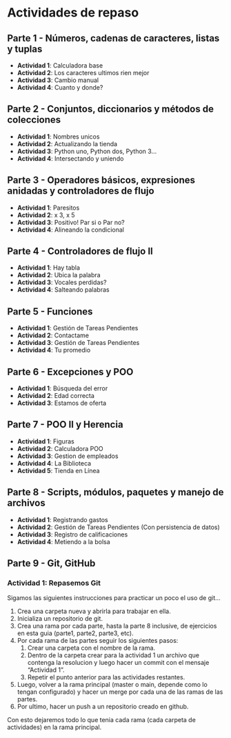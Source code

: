 # Actividades de repaso

## Parte 1 - Números, cadenas de caracteres, listas y tuplas

- **Actividad 1**: Calculadora base
- **Actividad 2**: Los caracteres ultimos rien mejor
- **Actividad 3**: Cambio manual
- **Actividad 4**: Cuanto y donde?

## Parte 2 - Conjuntos, diccionarios y métodos de colecciones

- **Actividad 1**: Nombres unicos
- **Actividad 2**: Actualizando la tienda
- **Actividad 3**: Python uno, Python dos, Python 3...
- **Actividad 4**: Intersectando y uniendo

## Parte 3 - Operadores básicos, expresiones anidadas y controladores de flujo

- **Actividad 1**: Paresitos
- **Actividad 2**: x 3, x 5
- **Actividad 3**: Positivo! Par si o Par no?
- **Actividad 4**: Alineando la condicional

## Parte 4 - Controladores de flujo II

- **Actividad 1**: Hay tabla
- **Actividad 2**: Ubica la palabra
- **Actividad 3**: Vocales perdidas?
- **Actividad 4**: Salteando palabras

## Parte 5 - Funciones

- **Actividad 1**: Gestión de Tareas Pendientes
- **Actividad 2**: Contactame
- **Actividad 3**: Gestión de Tareas Pendientes
- **Actividad 4**: Tu promedio

## Parte 6 - Excepciones y POO

- **Actividad 1**: Búsqueda del error
- **Actividad 2**: Edad correcta
- **Actividad 3**: Estamos de oferta

## Parte 7 - POO II y Herencia

- **Actividad 1**: Figuras
- **Actividad 2**: Calculadora POO
- **Actividad 3**: Gestion de empleados
- **Actividad 4**: La Biblioteca
- **Actividad 5**: Tienda en Línea

## Parte 8 - Scripts, módulos, paquetes y manejo de archivos

- **Actividad 1**: Registrando gastos
- **Actividad 2**: Gestión de Tareas Pendientes (Con persistencia de datos)
- **Actividad 3**: Registro de calificaciones
- **Actividad 4**: Metiendo a la bolsa

## Parte 9 - Git, GitHub

### Actividad 1: Repasemos Git

Sigamos las siguientes instrucciones para practicar un poco el uso de git…

1. Crea una carpeta nueva y abrirla para trabajar en ella.
2. Inicializa un repositorio de git.
3. Crea una rama por cada parte, hasta la parte 8 inclusive, de ejercicios en esta guia (parte1, parte2, parte3, etc).
4. Por cada rama de las partes seguir los siguientes pasos:
    1. Crear una carpeta con el nombre de la rama.
    2. Dentro de la carpeta crear para la actividad 1 un archivo que contenga la resolucion y luego hacer un commit con el mensaje “Actividad 1”.
    3. Repetir el punto anterior para las actividades restantes.
5. Luego, volver a la rama principal (master o main, depende como lo tengan configurado) y hacer un merge por cada una de las ramas de las partes.
6. Por ultimo, hacer un push a un repositorio creado en github.

Con esto dejaremos todo lo que tenia cada rama (cada carpeta de actividades) en la rama principal.
